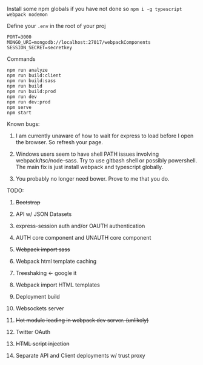 Install some npm globals if you have not done so
`npm i -g typescript webpack nodemon`

Define your `.env` in the root of your proj
```
PORT=3000
MONGO_URI=mongodb://localhost:27017/webpackComponents
SESSION_SECRET=secretkey
```

Commands
```
npm run analyze
npm run build:client
npm run build:sass
npm run build
npm run build:prod
npm run dev
npm run dev:prod
npm serve
npm start
```

Known bugs:


1. I am currently unaware of how to wait for express to load before I open the browser.  So refresh your page.

2. Windows users seem to have shell PATH issues involving webpack/tsc/node-sass.  Try to use gitbash shell or possibly powershell.  The main fix is just install webpack and typescript globally.

3. You probably no longer need bower.  Prove to me that you do.

TODO:

1. ~~Bootstrap~~

2. API w/ JSON Datasets

3. express-session auth and/or OAUTH authentication

4. AUTH core component and UNAUTH core component

5. ~~Webpack import sass~~

6. Webpack html template caching

7. Treeshaking <- google it

8. Webpack import HTML templates

9. Deployment build

10. Websockets server

11. ~~Hot module loading in webpack dev server. (unlikely)~~

12. Twitter OAuth

13. ~~HTML script injection~~

14. Separate API and Client deployments w/ trust proxy
